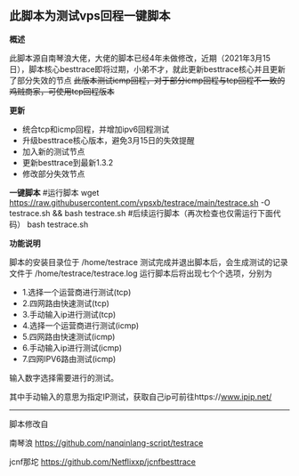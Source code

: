 此脚本为测试vps回程一键脚本
---------------
**概述**

此脚本源自南琴浪大佬，大佬的脚本已经4年未做修改，近期（2021年3月15日），脚本核心besttrace即将过期，小弟不才，就此更新besttrace核心并且更新了部分失效的节点
~~此版本测试icmp回程，对于部分icmp回程与tcp回程不一致的鸡贼商家，可使用tcp回程版本~~

**更新**
 - 统合tcp和icmp回程，并增加ipv6回程测试
 - 升级besttrace核心版本，避免3月15日的失效提醒
 - 加入新的测试节点
 - 更新besttrace到最新1.3.2
 - 修改部分失效节点
 
 **一键脚本**
    #运行脚本
    wget https://raw.githubusercontent.com/vpsxb/testrace/main/testrace.sh -O testrace.sh && bash testrace.sh
    #后续运行脚本（再次检查也仅需运行下面代码）
    bash testrace.sh
    
**功能说明**

脚本的安装目录位于 /home/testrace
测试完成并退出脚本后，会生成测试的记录文件于 /home/testrace/testrace.log
运行脚本后将出现七个个选项，分别为

- 1.选择一个运营商进行测试(tcp)
- 2.四网路由快速测试(tcp)
- 3.手动输入ip进行测试(tcp)
- 4.选择一个运营商进行测试(icmp)
- 5.四网路由快速测试(icmp)
- 6.手动输入ip进行测试(icmp)
- 7.四网IPV6路由测试(icmp)

输入数字选择需要进行的测试。

其中手动输入的意思为指定IP测试，获取自己ip可前往https://www.ipip.net/


----------


脚本修改自 

南琴浪 https://github.com/nanqinlang-script/testrace

jcnf那坨 https://github.com/Netflixxp/jcnfbesttrace
